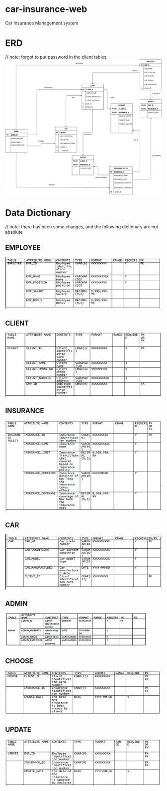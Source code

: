 # car-insurance-web
Car Insurance Management system

# ERD
// note: forgot to put password in the client tables
![ERD](https://github.com/HyGlobalHD/car-insurance-web/blob/main/res/ERD%20LATEST%20FIXED.jpg?raw=true)

# Data Dictionary
// note: there has been some changes, and the following dictionary are not absolute
## EMPLOYEE
![EMPLOYEE](https://github.com/HyGlobalHD/car-insurance-web/blob/main/res/EMPLOYEE.JPG)
## CLIENT
![CLIENT](https://github.com/HyGlobalHD/car-insurance-web/blob/main/res/CLIENT.JPG)
## INSURANCE
![INSURANCE](https://github.com/HyGlobalHD/car-insurance-web/blob/main/res/INSURANCE.JPG)
## CAR
![CAR](https://github.com/HyGlobalHD/car-insurance-web/blob/main/res/CAR.JPG)
## ADMIN
![ADMIN](https://github.com/HyGlobalHD/car-insurance-web/blob/main/res/ADMIN.JPG)
## CHOOSE
![CHOOSE](https://github.com/HyGlobalHD/car-insurance-web/blob/main/res/CHOOSE.JPG)
## UPDATE
![UPDATE](https://github.com/HyGlobalHD/car-insurance-web/blob/main/res/UPDATE.JPG)
